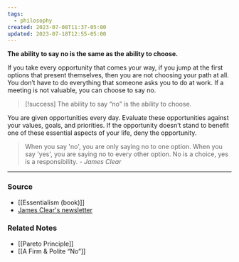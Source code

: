 ```yaml
---
tags:
  - philosophy
created: 2023-07-08T11:37-05:00
updated: 2023-07-18T12:55-05:00
---
```

**The ability to say no is the same as the ability to choose.**

If you take every opportunity that comes your way, if you jump at the first options that present themselves, then you are not choosing your path at all. You don’t have to do everything that someone asks you to do at work. If a meeting is not valuable, you can choose to say no.

> [!success] The ability to say “no” is the ability to choose.

You are given opportunities every day. Evaluate these opportunities against your values, goals, and priorities. If the opportunity doesn’t stand to benefit one of these essential aspects of your life, deny the opportunity.

> When you say 'no', you are only saying no to one option. When you say 'yes', you are saying no to every other option. No is a choice, yes is a responsibility.
	*- James Clear*

---

### Source
- [[Essentialism (book)]]
- [James Clear's newsletter](https://jamesclear.com/newsletter)

### Related Notes
- [[Pareto Principle]]
- [[A Firm & Polite “No”]]